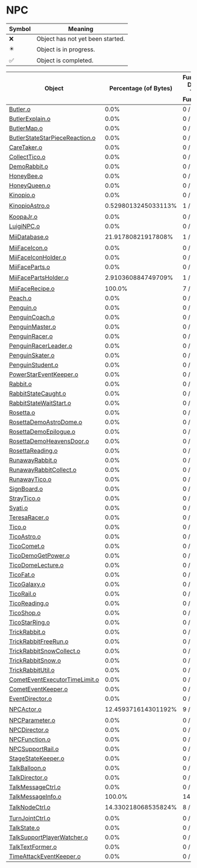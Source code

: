 # NPC
| Symbol | Meaning 
| ------------- | ------------- 
| :x: | Object has not yet been started. 
| :eight_pointed_black_star: | Object is in progress. 
| :white_check_mark: | Object is completed. 


| Object | Percentage (of Bytes) | Functions Done / Total Functions | Percentage (Functions) | Status 
| ------------- | ------------- | ------------- | ------------- | ------------- 
| [Butler.o](https://github.com/shibbo/Petari/blob/master/docs/lib/NPC/Butler.md) | 0.0% | 0 / 53 | 0.0% | :x: 
| [ButlerExplain.o](https://github.com/shibbo/Petari/blob/master/docs/lib/NPC/ButlerExplain.md) | 0.0% | 0 / 10 | 0.0% | :x: 
| [ButlerMap.o](https://github.com/shibbo/Petari/blob/master/docs/lib/NPC/ButlerMap.md) | 0.0% | 0 / 31 | 0.0% | :x: 
| [ButlerStateStarPieceReaction.o](https://github.com/shibbo/Petari/blob/master/docs/lib/NPC/ButlerStateStarPieceReaction.md) | 0.0% | 0 / 8 | 0.0% | :x: 
| [CareTaker.o](https://github.com/shibbo/Petari/blob/master/docs/lib/NPC/CareTaker.md) | 0.0% | 0 / 65 | 0.0% | :x: 
| [CollectTico.o](https://github.com/shibbo/Petari/blob/master/docs/lib/NPC/CollectTico.md) | 0.0% | 0 / 22 | 0.0% | :x: 
| [DemoRabbit.o](https://github.com/shibbo/Petari/blob/master/docs/lib/NPC/DemoRabbit.md) | 0.0% | 0 / 48 | 0.0% | :x: 
| [HoneyBee.o](https://github.com/shibbo/Petari/blob/master/docs/lib/NPC/HoneyBee.md) | 0.0% | 0 / 28 | 0.0% | :x: 
| [HoneyQueen.o](https://github.com/shibbo/Petari/blob/master/docs/lib/NPC/HoneyQueen.md) | 0.0% | 0 / 35 | 0.0% | :x: 
| [Kinopio.o](https://github.com/shibbo/Petari/blob/master/docs/lib/NPC/Kinopio.md) | 0.0% | 0 / 65 | 0.0% | :x: 
| [KinopioAstro.o](https://github.com/shibbo/Petari/blob/master/docs/lib/NPC/KinopioAstro.md) | 0.5298013245033113% | 1 / 22 | 4.545454545454546% | :eight_pointed_black_star: 
| [KoopaJr.o](https://github.com/shibbo/Petari/blob/master/docs/lib/NPC/KoopaJr.md) | 0.0% | 0 / 41 | 0.0% | :x: 
| [LuigiNPC.o](https://github.com/shibbo/Petari/blob/master/docs/lib/NPC/LuigiNPC.md) | 0.0% | 0 / 58 | 0.0% | :x: 
| [MiiDatabase.o](https://github.com/shibbo/Petari/blob/master/docs/lib/NPC/MiiDatabase.md) | 21.91780821917808% | 1 / 3 | 33.33333333333333% | :eight_pointed_black_star: 
| [MiiFaceIcon.o](https://github.com/shibbo/Petari/blob/master/docs/lib/NPC/MiiFaceIcon.md) | 0.0% | 0 / 8 | 0.0% | :x: 
| [MiiFaceIconHolder.o](https://github.com/shibbo/Petari/blob/master/docs/lib/NPC/MiiFaceIconHolder.md) | 0.0% | 0 / 7 | 0.0% | :x: 
| [MiiFaceParts.o](https://github.com/shibbo/Petari/blob/master/docs/lib/NPC/MiiFaceParts.md) | 0.0% | 0 / 13 | 0.0% | :x: 
| [MiiFacePartsHolder.o](https://github.com/shibbo/Petari/blob/master/docs/lib/NPC/MiiFacePartsHolder.md) | 2.910360884749709% | 1 / 20 | 5.0% | :eight_pointed_black_star: 
| [MiiFaceRecipe.o](https://github.com/shibbo/Petari/blob/master/docs/lib/NPC/MiiFaceRecipe.md) | 100.0% | 7 / 7 | 100.0% | :white_check_mark: 
| [Peach.o](https://github.com/shibbo/Petari/blob/master/docs/lib/NPC/Peach.md) | 0.0% | 0 / 7 | 0.0% | :x: 
| [Penguin.o](https://github.com/shibbo/Petari/blob/master/docs/lib/NPC/Penguin.md) | 0.0% | 0 / 27 | 0.0% | :x: 
| [PenguinCoach.o](https://github.com/shibbo/Petari/blob/master/docs/lib/NPC/PenguinCoach.md) | 0.0% | 0 / 40 | 0.0% | :x: 
| [PenguinMaster.o](https://github.com/shibbo/Petari/blob/master/docs/lib/NPC/PenguinMaster.md) | 0.0% | 0 / 10 | 0.0% | :x: 
| [PenguinRacer.o](https://github.com/shibbo/Petari/blob/master/docs/lib/NPC/PenguinRacer.md) | 0.0% | 0 / 64 | 0.0% | :x: 
| [PenguinRacerLeader.o](https://github.com/shibbo/Petari/blob/master/docs/lib/NPC/PenguinRacerLeader.md) | 0.0% | 0 / 30 | 0.0% | :x: 
| [PenguinSkater.o](https://github.com/shibbo/Petari/blob/master/docs/lib/NPC/PenguinSkater.md) | 0.0% | 0 / 54 | 0.0% | :x: 
| [PenguinStudent.o](https://github.com/shibbo/Petari/blob/master/docs/lib/NPC/PenguinStudent.md) | 0.0% | 0 / 22 | 0.0% | :x: 
| [PowerStarEventKeeper.o](https://github.com/shibbo/Petari/blob/master/docs/lib/NPC/PowerStarEventKeeper.md) | 0.0% | 0 / 12 | 0.0% | :x: 
| [Rabbit.o](https://github.com/shibbo/Petari/blob/master/docs/lib/NPC/Rabbit.md) | 0.0% | 0 / 54 | 0.0% | :x: 
| [RabbitStateCaught.o](https://github.com/shibbo/Petari/blob/master/docs/lib/NPC/RabbitStateCaught.md) | 0.0% | 0 / 20 | 0.0% | :x: 
| [RabbitStateWaitStart.o](https://github.com/shibbo/Petari/blob/master/docs/lib/NPC/RabbitStateWaitStart.md) | 0.0% | 0 / 37 | 0.0% | :x: 
| [Rosetta.o](https://github.com/shibbo/Petari/blob/master/docs/lib/NPC/Rosetta.md) | 0.0% | 0 / 25 | 0.0% | :x: 
| [RosettaDemoAstroDome.o](https://github.com/shibbo/Petari/blob/master/docs/lib/NPC/RosettaDemoAstroDome.md) | 0.0% | 0 / 33 | 0.0% | :x: 
| [RosettaDemoEpilogue.o](https://github.com/shibbo/Petari/blob/master/docs/lib/NPC/RosettaDemoEpilogue.md) | 0.0% | 0 / 9 | 0.0% | :x: 
| [RosettaDemoHeavensDoor.o](https://github.com/shibbo/Petari/blob/master/docs/lib/NPC/RosettaDemoHeavensDoor.md) | 0.0% | 0 / 33 | 0.0% | :x: 
| [RosettaReading.o](https://github.com/shibbo/Petari/blob/master/docs/lib/NPC/RosettaReading.md) | 0.0% | 0 / 16 | 0.0% | :x: 
| [RunawayRabbit.o](https://github.com/shibbo/Petari/blob/master/docs/lib/NPC/RunawayRabbit.md) | 0.0% | 0 / 61 | 0.0% | :x: 
| [RunawayRabbitCollect.o](https://github.com/shibbo/Petari/blob/master/docs/lib/NPC/RunawayRabbitCollect.md) | 0.0% | 0 / 17 | 0.0% | :x: 
| [RunawayTico.o](https://github.com/shibbo/Petari/blob/master/docs/lib/NPC/RunawayTico.md) | 0.0% | 0 / 39 | 0.0% | :x: 
| [SignBoard.o](https://github.com/shibbo/Petari/blob/master/docs/lib/NPC/SignBoard.md) | 0.0% | 0 / 8 | 0.0% | :x: 
| [StrayTico.o](https://github.com/shibbo/Petari/blob/master/docs/lib/NPC/StrayTico.md) | 0.0% | 0 / 36 | 0.0% | :x: 
| [Syati.o](https://github.com/shibbo/Petari/blob/master/docs/lib/NPC/Syati.md) | 0.0% | 0 / 88 | 0.0% | :x: 
| [TeresaRacer.o](https://github.com/shibbo/Petari/blob/master/docs/lib/NPC/TeresaRacer.md) | 0.0% | 0 / 51 | 0.0% | :x: 
| [Tico.o](https://github.com/shibbo/Petari/blob/master/docs/lib/NPC/Tico.md) | 0.0% | 0 / 71 | 0.0% | :x: 
| [TicoAstro.o](https://github.com/shibbo/Petari/blob/master/docs/lib/NPC/TicoAstro.md) | 0.0% | 0 / 3 | 0.0% | :x: 
| [TicoComet.o](https://github.com/shibbo/Petari/blob/master/docs/lib/NPC/TicoComet.md) | 0.0% | 0 / 46 | 0.0% | :x: 
| [TicoDemoGetPower.o](https://github.com/shibbo/Petari/blob/master/docs/lib/NPC/TicoDemoGetPower.md) | 0.0% | 0 / 11 | 0.0% | :x: 
| [TicoDomeLecture.o](https://github.com/shibbo/Petari/blob/master/docs/lib/NPC/TicoDomeLecture.md) | 0.0% | 0 / 14 | 0.0% | :x: 
| [TicoFat.o](https://github.com/shibbo/Petari/blob/master/docs/lib/NPC/TicoFat.md) | 0.0% | 0 / 82 | 0.0% | :x: 
| [TicoGalaxy.o](https://github.com/shibbo/Petari/blob/master/docs/lib/NPC/TicoGalaxy.md) | 0.0% | 0 / 11 | 0.0% | :x: 
| [TicoRail.o](https://github.com/shibbo/Petari/blob/master/docs/lib/NPC/TicoRail.md) | 0.0% | 0 / 40 | 0.0% | :x: 
| [TicoReading.o](https://github.com/shibbo/Petari/blob/master/docs/lib/NPC/TicoReading.md) | 0.0% | 0 / 8 | 0.0% | :x: 
| [TicoShop.o](https://github.com/shibbo/Petari/blob/master/docs/lib/NPC/TicoShop.md) | 0.0% | 0 / 16 | 0.0% | :x: 
| [TicoStarRing.o](https://github.com/shibbo/Petari/blob/master/docs/lib/NPC/TicoStarRing.md) | 0.0% | 0 / 9 | 0.0% | :x: 
| [TrickRabbit.o](https://github.com/shibbo/Petari/blob/master/docs/lib/NPC/TrickRabbit.md) | 0.0% | 0 / 128 | 0.0% | :x: 
| [TrickRabbitFreeRun.o](https://github.com/shibbo/Petari/blob/master/docs/lib/NPC/TrickRabbitFreeRun.md) | 0.0% | 0 / 41 | 0.0% | :x: 
| [TrickRabbitSnowCollect.o](https://github.com/shibbo/Petari/blob/master/docs/lib/NPC/TrickRabbitSnowCollect.md) | 0.0% | 0 / 61 | 0.0% | :x: 
| [TrickRabbitSnow.o](https://github.com/shibbo/Petari/blob/master/docs/lib/NPC/TrickRabbitSnow.md) | 0.0% | 0 / 59 | 0.0% | :x: 
| [TrickRabbitUtil.o](https://github.com/shibbo/Petari/blob/master/docs/lib/NPC/TrickRabbitUtil.md) | 0.0% | 0 / 1 | 0.0% | :x: 
| [CometEventExecutorTimeLimit.o](https://github.com/shibbo/Petari/blob/master/docs/lib/NPC/CometEventExecutorTimeLimit.md) | 0.0% | 0 / 10 | 0.0% | :x: 
| [CometEventKeeper.o](https://github.com/shibbo/Petari/blob/master/docs/lib/NPC/CometEventKeeper.md) | 0.0% | 0 / 8 | 0.0% | :x: 
| [EventDirector.o](https://github.com/shibbo/Petari/blob/master/docs/lib/NPC/EventDirector.md) | 0.0% | 0 / 17 | 0.0% | :x: 
| [NPCActor.o](https://github.com/shibbo/Petari/blob/master/docs/lib/NPC/NPCActor.md) | 12.459371614301192% | 9 / 54 | 16.666666666666664% | :eight_pointed_black_star: 
| [NPCParameter.o](https://github.com/shibbo/Petari/blob/master/docs/lib/NPC/NPCParameter.md) | 0.0% | 0 / 20 | 0.0% | :x: 
| [NPCDirector.o](https://github.com/shibbo/Petari/blob/master/docs/lib/NPC/NPCDirector.md) | 0.0% | 0 / 3 | 0.0% | :x: 
| [NPCFunction.o](https://github.com/shibbo/Petari/blob/master/docs/lib/NPC/NPCFunction.md) | 0.0% | 0 / 3 | 0.0% | :x: 
| [NPCSupportRail.o](https://github.com/shibbo/Petari/blob/master/docs/lib/NPC/NPCSupportRail.md) | 0.0% | 0 / 3 | 0.0% | :x: 
| [StageStateKeeper.o](https://github.com/shibbo/Petari/blob/master/docs/lib/NPC/StageStateKeeper.md) | 0.0% | 0 / 1 | 0.0% | :x: 
| [TalkBalloon.o](https://github.com/shibbo/Petari/blob/master/docs/lib/NPC/TalkBalloon.md) | 0.0% | 0 / 69 | 0.0% | :x: 
| [TalkDirector.o](https://github.com/shibbo/Petari/blob/master/docs/lib/NPC/TalkDirector.md) | 0.0% | 0 / 62 | 0.0% | :x: 
| [TalkMessageCtrl.o](https://github.com/shibbo/Petari/blob/master/docs/lib/NPC/TalkMessageCtrl.md) | 0.0% | 0 / 43 | 0.0% | :x: 
| [TalkMessageInfo.o](https://github.com/shibbo/Petari/blob/master/docs/lib/NPC/TalkMessageInfo.md) | 100.0% | 14 / 14 | 100.0% | :white_check_mark: 
| [TalkNodeCtrl.o](https://github.com/shibbo/Petari/blob/master/docs/lib/NPC/TalkNodeCtrl.md) | 14.330218068535824% | 8 / 23 | 34.78260869565217% | :eight_pointed_black_star: 
| [TurnJointCtrl.o](https://github.com/shibbo/Petari/blob/master/docs/lib/NPC/TurnJointCtrl.md) | 0.0% | 0 / 20 | 0.0% | :x: 
| [TalkState.o](https://github.com/shibbo/Petari/blob/master/docs/lib/NPC/TalkState.md) | 0.0% | 0 / 31 | 0.0% | :x: 
| [TalkSupportPlayerWatcher.o](https://github.com/shibbo/Petari/blob/master/docs/lib/NPC/TalkSupportPlayerWatcher.md) | 0.0% | 0 / 5 | 0.0% | :x: 
| [TalkTextFormer.o](https://github.com/shibbo/Petari/blob/master/docs/lib/NPC/TalkTextFormer.md) | 0.0% | 0 / 16 | 0.0% | :x: 
| [TimeAttackEventKeeper.o](https://github.com/shibbo/Petari/blob/master/docs/lib/NPC/TimeAttackEventKeeper.md) | 0.0% | 0 / 4 | 0.0% | :x: 
